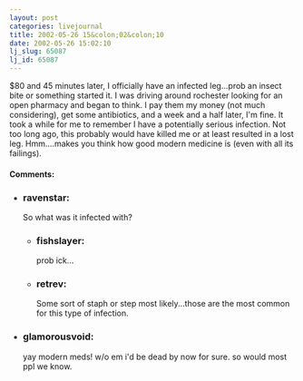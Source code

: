 ```yaml
---
layout: post
categories: livejournal
title: 2002-05-26 15&colon;02&colon;10
date: 2002-05-26 15:02:10
lj_slug: 65087
lj_id: 65087
---
```

$80 and 45 minutes later, I officially have an infected leg...prob an insect bite or something started it. I was driving around rochester looking for an open pharmacy and began to think. I pay them my money (not much considering), get some antibiotics, and a week and a half later, I'm fine. It took a while for me to remember I have a potentially serious infection. Not too long ago, this probably would have killed me or at least resulted in a lost leg. Hmm....makes you think how good modern medicine is (even with all its failings).


<div id="comments"><h4>Comments:</h4><div class="lj-comments"><ul>
<li><h3>ravenstar: </h3>
<a id="comment-76"></a>
<p>So what was it infected with?</p>
<ul>
<li><h3>fishslayer: </h3>
<a id="comment-77"></a>
<p>prob ick...</p>
</li>
<li><h3>retrev: </h3>
<a id="comment-78"></a>
<p>Some sort of staph or step most likely...those are the most common for this type of infection.</p>
</li>
</ul>
</li>
<li><h3>glamorousvoid: </h3>
<a id="comment-82"></a>
<p>yay modern meds!  w/o em i'd be dead by now for sure.  so would most ppl we know.</p>
</li>
</ul></div></div>
